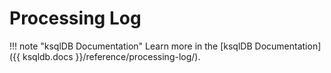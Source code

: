 # Processing Log

!!! note "ksqlDB Documentation"
    Learn more in the [ksqlDB Documentation]({{ ksqldb.docs }}/reference/processing-log/).
